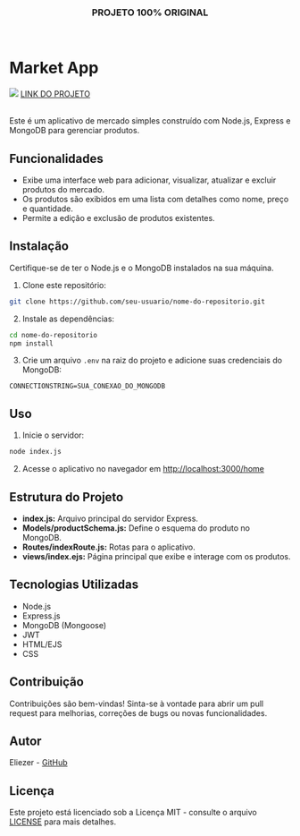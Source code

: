 <h3 align="center">
  PROJETO 100% ORIGINAL
</h3>
<br>

# Market App
<img src="https://i.imgur.com/136l0ed.png">
<a href="https://market-crud-ivory.vercel.app/">LINK DO PROJETO<a/><br><br>

Este é um aplicativo de mercado simples construído com Node.js, Express e MongoDB para gerenciar produtos. 

## Funcionalidades

- Exibe uma interface web para adicionar, visualizar, atualizar e excluir produtos do mercado.
- Os produtos são exibidos em uma lista com detalhes como nome, preço e quantidade.
- Permite a edição e exclusão de produtos existentes.

## Instalação

Certifique-se de ter o Node.js e o MongoDB instalados na sua máquina.

1. Clone este repositório:

```bash
git clone https://github.com/seu-usuario/nome-do-repositorio.git
```

2. Instale as dependências:

```bash
cd nome-do-repositorio
npm install
```

3. Crie um arquivo `.env` na raiz do projeto e adicione suas credenciais do MongoDB:

```env
CONNECTIONSTRING=SUA_CONEXAO_DO_MONGODB
```

## Uso

1. Inicie o servidor:

```bash
node index.js
```

2. Acesse o aplicativo no navegador em [http://localhost:3000/home](http://localhost:3000/home)

## Estrutura do Projeto

- **index.js:** Arquivo principal do servidor Express.
- **Models/productSchema.js:** Define o esquema do produto no MongoDB.
- **Routes/indexRoute.js:** Rotas para o aplicativo.
- **views/index.ejs:** Página principal que exibe e interage com os produtos.

## Tecnologias Utilizadas

- Node.js
- Express.js
- MongoDB (Mongoose)
- JWT
- HTML/EJS
- CSS

## Contribuição

Contribuições são bem-vindas! Sinta-se à vontade para abrir um pull request para melhorias, correções de bugs ou novas funcionalidades.

## Autor

Eliezer - [GitHub](https://github.com/SmallCityProgrammer)

## Licença

Este projeto está licenciado sob a Licença MIT - consulte o arquivo [LICENSE](LICENSE) para mais detalhes.
